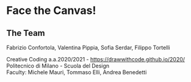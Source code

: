 # Face the Canvas!

## The Team
Fabrizio Confortola, Valentina Pippia, Sofia Serdar, Filippo Tortelli

Creative Coding a.a.2020/2021 - https://drawwithcode.github.io/2020/       
Politecnico di Milano - Scuola del Design     
Faculty: Michele Mauri, Tommaso Elli, Andrea Benedetti
